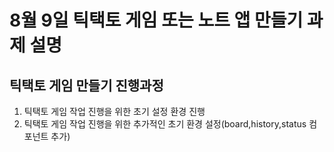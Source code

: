 # 8월 9일 틱택토 게임 또는 노트 앱 만들기 과제 설명

## 틱택토 게임 만들기 진행과정

1. 틱택토 게임 작업 진행을 위한 초기 설정 환경 진행
2. 틱택토 게임 작업 진행을 위한 추가적인 초기 환경 설정(board,history,status 컴포넌트 추가)
